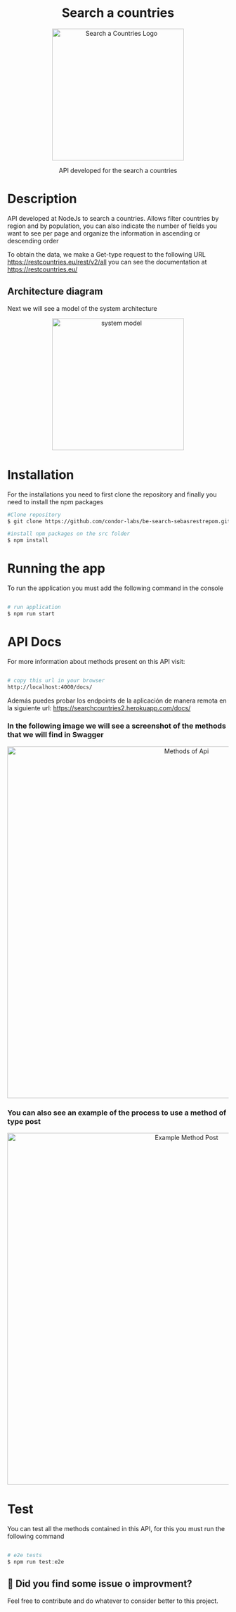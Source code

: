 <h1 align="center">Search a countries</h1>
<p align="center">
  <img src="https://i.ibb.co/PcjR0NB/a201b38.png" width="300" alt="Search a Countries Logo" />
</p>

  <p align="center">API developed for the search a countries</p>

</p>

# Description

API developed at NodeJs to search a countries. Allows filter countries by region and by population, you can also indicate the number of fields you want to see per page and organize the information in ascending or descending order

To obtain the data, we make a Get-type request to the following URL https://restcountries.eu/rest/v2/all  you can see the documentation at https://restcountries.eu/ 

## Architecture diagram

Next we will see a model of the system architecture

<p align="center">
  <img src="https://i.ibb.co/TH4qjgp/diagram.png" width="300" alt="system model" />
</p>

# Installation

For the installations you need to first clone the repository and finally you need to install the npm packages

```bash
#Clone repository
$ git clone https://github.com/condor-labs/be-search-sebasrestrepom.git

#install npm packages on the src folder
$ npm install

```

# Running the app

To run the application you must add the following command in the console

```bash

# run application
$ npm run start

```

# API Docs

For more information about methods present on this API visit:

```bash

# copy this url in your browser
http://localhost:4000/docs/

```
Además puedes probar los endpoints de la aplicación de manera remota en la siguiente url: https://searchcountries2.herokuapp.com/docs/

### In the following image we will see a screenshot of the methods that we will find in Swagger

<p align="center">
  <img src="https://i.ibb.co/ZVwMyzP/methods.png" width="800"  alt="Methods of Api" />
</p>

### You can also see an example of the process to use a method of type post

<p align="center">
  <img src="https://i.ibb.co/JHKQDRj/Post-a-new-School.png" width="800"  alt="Example Method Post" />
</p>

# Test

You can test all the methods contained in this API, for this you must run the following command

```bash

# e2e tests
$ npm run test:e2e

```

## 🐞 Did you find some issue o improvment?

Feel free to contribute and do whatever to consider better to this project.